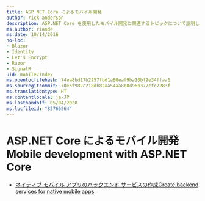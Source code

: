 ```yaml
---
title: ASP.NET Core によるモバイル開発
author: rick-anderson
description: ASP.NET Core を使用したモバイル開発に関連するトピックについて説明します。
ms.author: riande
ms.date: 10/14/2016
no-loc:
- Blazor
- Identity
- Let's Encrypt
- Razor
- SignalR
uid: mobile/index
ms.openlocfilehash: 74ea8bd17b2257fbd1a80eaf9ba10bf9e34ffaa1
ms.sourcegitcommit: 70e5f982c218db82aa54aa8b8d96b377cfc7283f
ms.translationtype: HT
ms.contentlocale: ja-JP
ms.lasthandoff: 05/04/2020
ms.locfileid: "82766564"
---
```

# <a name="mobile-development-with-aspnet-core"></a><span data-ttu-id="21209-103">ASP.NET Core によるモバイル開発</span><span class="sxs-lookup"><span data-stu-id="21209-103">Mobile development with ASP.NET Core</span></span>

* [<span data-ttu-id="21209-104">ネイティブ モバイル アプリのバックエンド サービスの作成</span><span class="sxs-lookup"><span data-stu-id="21209-104">Create backend services for native mobile apps</span></span>](native-mobile-backend.md)
